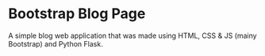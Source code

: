 # Bootstrap Blog Page  
A simple blog web application that was made using HTML, CSS & JS (mainy Bootstrap) and Python Flask. 

